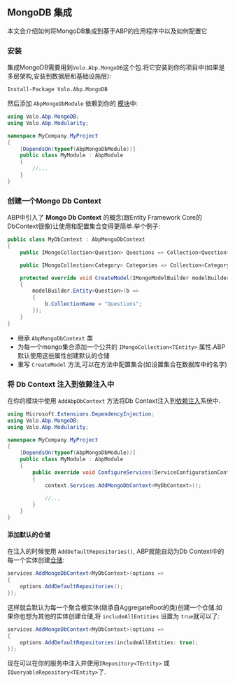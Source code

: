 ## MongoDB 集成

本文会介绍如何将MongoDB集成到基于ABP的应用程序中以及如何配置它

### 安装

 集成MongoDB需要用到`Volo.Abp.MongoDB`这个包.将它安装到你的项目中(如果是多层架构,安装到数据层和基础设施层):

```
Install-Package Volo.Abp.MongoDB
```

然后添加 `AbpMongoDbModule` 依赖到你的 [模块](Module-Development-Basics.md)中:

```c#
using Volo.Abp.MongoDB;
using Volo.Abp.Modularity;

namespace MyCompany.MyProject
{
    [DependsOn(typeof(AbpMongoDbModule))]
    public class MyModule : AbpModule
    {
        //...
    }
}
```

### 创建一个Mongo Db Context

ABP中引入了 **Mongo Db Context** 的概念(跟Entity Framework Core的DbContext很像)让使用和配置集合变得更简单.举个例子:

```c#
public class MyDbContext : AbpMongoDbContext
{
    public IMongoCollection<Question> Questions => Collection<Question>();

    public IMongoCollection<Category> Categories => Collection<Category>();

    protected override void CreateModel(IMongoModelBuilder modelBuilder)
    {
        modelBuilder.Entity<Question>(b =>
        {
            b.CollectionName = "Questions";
        });
    }
}
```

* 继承 `AbpMongoDbContext` 类
* 为每一个mongo集合添加一个公共的 `IMongoCollection<TEntity>` 属性.ABP默认使用这些属性创建默认的仓储
* 重写 `CreateModel` 方法,可以在方法中配置集合(如设置集合在数据库中的名字)

### 将 Db Context 注入到依赖注入中

在你的模块中使用 `AddAbpDbContext` 方法将Db Context注入到[依赖注入](Dependency-Injection.md)系统中.

```c#
using Microsoft.Extensions.DependencyInjection;
using Volo.Abp.MongoDB;
using Volo.Abp.Modularity;

namespace MyCompany.MyProject
{
    [DependsOn(typeof(AbpMongoDbModule))]
    public class MyModule : AbpModule
    {
        public override void ConfigureServices(ServiceConfigurationContext context)
        {
            context.Services.AddMongoDbContext<MyDbContext>();

            //...
        }
    }
}
```

#### 添加默认的仓储

在注入的时候使用 `AddDefaultRepositories()`, ABP就能自动为Db Context中的每一个实体创建[仓储](Repositories.md):

````C#
services.AddMongoDbContext<MyDbContext>(options =>
{
    options.AddDefaultRepositories();
});
````

这样就会默认为每一个聚合根实体(继承自AggregateRoot的类)创建一个仓储.如果你也想为其他的实体创建仓储,将 `includeAllEntities` 设置为 `true`就可以了:

```c#
services.AddMongoDbContext<MyDbContext>(options =>
{
    options.AddDefaultRepositories(includeAllEntities: true);
});
```

现在可以在你的服务中注入并使用`IRepository<TEntity>` 或 `IQueryableRepository<TEntity>`了.